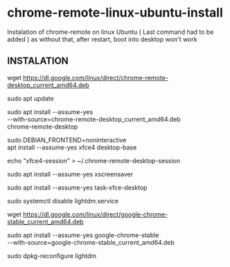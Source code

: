 # chrome-remote-linux-ubuntu-install

Instalation of chrome-remote on linux Ubuntu ( Last command had to be added ) as without that, after restart, boot into desktop won't work 

## INSTALATION

wget https://dl.google.com/linux/direct/chrome-remote-desktop_current_amd64.deb

sudo apt update

sudo apt install --assume-yes \
    --with-source=chrome-remote-desktop_current_amd64.deb \
    chrome-remote-desktop

sudo DEBIAN_FRONTEND=noninteractive \
    apt install --assume-yes xfce4 desktop-base


echo "xfce4-session" > ~/.chrome-remote-desktop-session

sudo apt install --assume-yes xscreensaver

sudo apt install --assume-yes task-xfce-desktop

sudo systemctl disable lightdm.service

wget https://dl.google.com/linux/direct/google-chrome-stable_current_amd64.deb

sudo apt install --assume-yes  google-chrome-stable \
    --with-source=google-chrome-stable_current_amd64.deb
    
sudo dpkg-reconfigure lightdm
